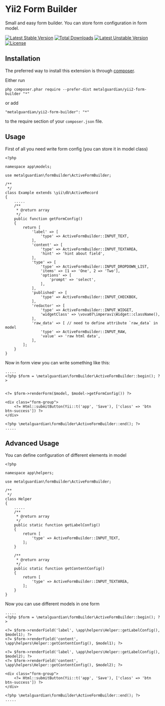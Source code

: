 Yii2 Form Builder
=================
Small and easy form builder. You can store form configuration in form model.

[![Latest Stable Version](https://poser.pugx.org/metalguardian/yii2-form-builder/v/stable.svg)](https://packagist.org/packages/metalguardian/yii2-form-builder) 
[![Total Downloads](https://poser.pugx.org/metalguardian/yii2-form-builder/downloads.svg)](https://packagist.org/packages/metalguardian/yii2-form-builder) 
[![Latest Unstable Version](https://poser.pugx.org/metalguardian/yii2-form-builder/v/unstable.svg)](https://packagist.org/packages/metalguardian/yii2-form-builder) 
[![License](https://poser.pugx.org/metalguardian/yii2-form-builder/license.svg)](https://packagist.org/packages/metalguardian/yii2-form-builder)

Installation
------------

The preferred way to install this extension is through [composer](http://getcomposer.org/download/).

Either run

```
php composer.phar require --prefer-dist metalguardian/yii2-form-builder "*"
```

or add

```
"metalguardian/yii2-form-builder": "*"
```

to the require section of your `composer.json` file.


Usage
-----

First of all you need write form config (you can store it in model class)

    <?php
    
    namespace app\models;
    
    use metalguardian\formBuilder\ActiveFormBuilder;
    
    /**
     */
    class Example extends \yii\db\ActiveRecord
    {
        .....
        /**
         * @return array
         */
        public function getFormConfig()
        {
            return [
                'label' => [
                    'type' => ActiveFormBuilder::INPUT_TEXT,
                ],
                'content' => [
                    'type' => ActiveFormBuilder::INPUT_TEXTAREA,
                    'hint' => 'hint about field',
                ],
                'type' => [
                    'type' => ActiveFormBuilder::INPUT_DROPDOWN_LIST,
                    'items' => [1 => 'One', 2 => 'Two'],
                    'options' => [
                        'prompt' => 'select',
                    ],
                ],
                'published' => [
                    'type' => ActiveFormBuilder::INPUT_CHECKBOX,
                ],
                'redactor' => [
                    'type' => ActiveFormBuilder::INPUT_WIDGET,
                    'widgetClass' => \vova07\imperavi\Widget::className(),
                ],
                'raw_data' => [ // need to define attribute `raw_data` in model 
                    'type' => ActiveFormBuilder::INPUT_RAW,
                    'value' => 'raw html data',
                ],
            ];
        }
    }

Now in form view you can write something like this:

    .....
    <?php $form = \metalguardian\formBuilder\ActiveFormBuilder::begin(); ?>
    
    
    <?= $form->renderForm($model, $model->getFormConfig()) ?>
    
    <div class="form-group">
        <?= Html::submitButton(Yii::t('app', 'Save'), ['class' => 'btn btn-success']) ?>
    </div>
    
    <?php \metalguardian\formBuilder\ActiveFormBuilder::end(); ?>
    .....

Advanced Usage
--------------

You can define configuration of different elements in model

    <?php
    
    namespace app\helpers;
    
    use metalguardian\formBuilder\ActiveFormBuilder;
    
    /**
     */
    class Helper
    {
        .....
        /**
         * @return array
         */
        public static function getLabelConfig()
        {
            return [
                'type' => ActiveFormBuilder::INPUT_TEXT,
            ];
        }
        
        /**
         * @return array
         */
        public static function getContentConfig()
        {
            return [
                'type' => ActiveFormBuilder::INPUT_TEXTAREA,
            ];
        }
    }

Now you can use different models in one form

    .....
    <?php $form = \metalguardian\formBuilder\ActiveFormBuilder::begin(); ?>
    
    <?= $form->renderField('label', \app\helpers\Helper::getLabelConfig(), $model1); ?>
    <?= $form->renderField('content', \app\helpers\Helper::getContentConfig(), $model1); ?>
    
    <?= $form->renderField('label', \app\helpers\Helper::getLabelConfig(), $model2); ?>
    <?= $form->renderField('content', \app\helpers\Helper::getContentConfig(), $model2); ?>
    
    <div class="form-group">
        <?= Html::submitButton(Yii::t('app', 'Save'), ['class' => 'btn btn-success']) ?>
    </div>
    
    <?php \metalguardian\formBuilder\ActiveFormBuilder::end(); ?>
    .....
